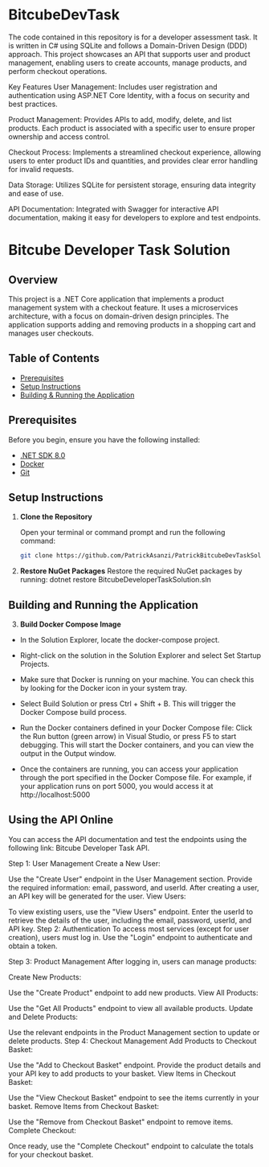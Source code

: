 # BitcubeDevTask
The code contained in this repository is for a developer assessment task. It is written in C# using SQLite and follows a Domain-Driven Design (DDD) approach. This project showcases an API that supports user and product management, enabling users to create accounts, manage products, and perform checkout operations.

Key Features
User Management: Includes user registration and authentication using ASP.NET Core Identity, with a focus on security and best practices.

Product Management: Provides APIs to add, modify, delete, and list products. Each product is associated with a specific user to ensure proper ownership and access control.

Checkout Process: Implements a streamlined checkout experience, allowing users to enter product IDs and quantities, and provides clear error handling for invalid requests.

Data Storage: Utilizes SQLite for persistent storage, ensuring data integrity and ease of use.

API Documentation: Integrated with Swagger for interactive API documentation, making it easy for developers to explore and test endpoints.
# Bitcube Developer Task Solution

## Overview

This project is a .NET Core application that implements a product management system with a checkout feature. It uses a microservices architecture, with a focus on domain-driven design principles. The application supports adding and removing products in a shopping cart and manages user checkouts.

## Table of Contents

- [Prerequisites](#prerequisites)
- [Setup Instructions](#setup-instructions)
- [Building & Running the Application](#building-and-running-the-application)

## Prerequisites

Before you begin, ensure you have the following installed:

- [.NET SDK 8.0](https://dotnet.microsoft.com/download/dotnet/8.0)
- [Docker](https://www.docker.com/get-started)
- [Git](https://git-scm.com/)

## Setup Instructions

1. **Clone the Repository**

   Open your terminal or command prompt and run the following command:

   ```bash
   git clone https://github.com/PatrickAsanzi/PatrickBitcubeDevTaskSolution.git
   
2. **Restore NuGet Packages**
Restore the required NuGet packages by running:
dotnet restore BitcubeDeveloperTaskSolution.sln

## Building and Running the Application

3. **Build Docker Compose Image**

* In the Solution Explorer, locate the docker-compose project.

* Right-click on the solution in the Solution Explorer and select Set Startup Projects.

* Make sure that Docker is running on your machine. You can check this by looking for the Docker icon in your system tray.

* Select Build Solution or press Ctrl + Shift + B. This will trigger the Docker Compose build process.

* Run the Docker containers defined in your Docker Compose file:
Click the Run button (green arrow) in Visual Studio, or press F5 to start debugging.
This will start the Docker containers, and you can view the output in the Output window.

* Once the containers are running, you can access your application through the port specified in the Docker Compose file. For example, if your application runs on port 5000, you would access it at http://localhost:5000

## Using the API Online
You can access the API documentation and test the endpoints using the following link: Bitcube Developer Task API.

Step 1: User Management
Create a New User:

Use the "Create User" endpoint in the User Management section.
Provide the required information: email, password, and userId.
After creating a user, an API key will be generated for the user.
View Users:

To view existing users, use the "View Users" endpoint.
Enter the userId to retrieve the details of the user, including the email, password, userId, and API key.
Step 2: Authentication
To access most services (except for user creation), users must log in. Use the "Login" endpoint to authenticate and obtain a token.

Step 3: Product Management
After logging in, users can manage products:

Create New Products:

Use the "Create Product" endpoint to add new products.
View All Products:

Use the "Get All Products" endpoint to view all available products.
Update and Delete Products:

Use the relevant endpoints in the Product Management section to update or delete products.
Step 4: Checkout Management
Add Products to Checkout Basket:

Use the "Add to Checkout Basket" endpoint.
Provide the product details and your API key to add products to your basket.
View Items in Checkout Basket:

Use the "View Checkout Basket" endpoint to see the items currently in your basket.
Remove Items from Checkout Basket:

Use the "Remove from Checkout Basket" endpoint to remove items.
Complete Checkout:

Once ready, use the "Complete Checkout" endpoint to calculate the totals for your checkout basket.




